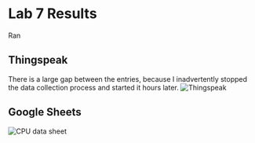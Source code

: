 # Lab 7 Results
Ran 
## Thingspeak
There is a large gap between the entries, because I inadvertently stopped the data collection process and started it hours later.
![Thingspeak](lab9.thingspeak.png)

## Google Sheets
![CPU data sheet](lab9.cpudatasheet.png)
